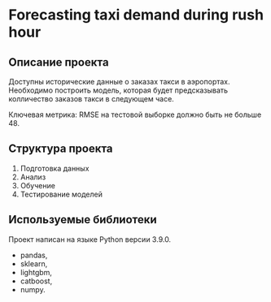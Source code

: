 # Forecasting taxi demand during rush hour
## Описание проекта
Доступны исторические данные о заказах такси в аэропортах. Необходимо построить модель, которая будет предсказывать колличество заказов такси в следующем часе.

Ключевая метрика: RMSE на тестовой выборке должно быть не больше 48.

## Структура проекта
1.  Подготовка данных
2.  Анализ
3.  Обучение
4.  Тестирование моделей

## Используемые библиотеки
Проект написан на языке Python версии 3.9.0.

* pandas,
* sklearn,
* lightgbm,
* catboost,
* numpy.
